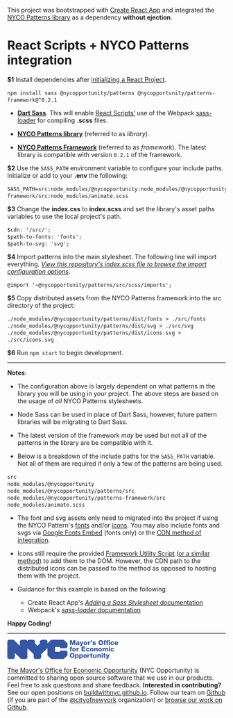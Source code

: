 This project was bootstrapped with [Create React App](https://github.com/facebook/create-react-app) and integrated the [NYCO Patterns library](https://nycopatterns.cityofnewyork.us) as a dependency **without ejection**.

# React Scripts + NYCO Patterns integration

**$1** Install dependencies after [initializing a React Project](https://create-react-app.dev/docs/getting-started).

    npm install sass @nycopportunity/patterns @nycopportunity/patterns-framework@^0.2.1

* [**Dart Sass**](https://github.com/sass/dart-sass). This will enable [React Scripts'](https://github.com/facebook/create-react-app) use of the Webpack [sass-loader](https://webpack.js.org/loaders/sass-loader/) for compiling **.scss** files.

* [**NYCO Patterns library**](https://nycopatterns.cityofnewyork.us) (referred to as *library*).

* [**NYCO Patterns Framework**](https://github.com/CityOfNewYork/nyco-patterns-framework) (referred to as *framework*). The latest library is compatible with version `0.2.1` of the framework.

**$2** Use the `SASS_PATH` environment variable to configure your include paths. Initialize or add to your **.env** the following:

    SASS_PATH=src:node_modules/@nycopportunity:node_modules/@nycopportunity/patterns/src:node_modules/@nycopportunity/patterns-framework/src:node_modules/animate.scss

**$3** Change the **index.css** to **index.scss** and set the library's asset paths variables to use the local project's path.

    $cdn: '/src/';
    $path-to-fonts: 'fonts';
    $path-to-svg: 'svg';

**$4** Import patterns into the main stylesheet. The following line will import everything. [*View this repository's index.scss file to browse the import configuration options*](tree/main/src/index.scss).

    @import '~@nycopportunity/patterns/src/scss/imports';

**$5** Copy distributed assets from the NYCO Patterns framework into the src directory of the project:

    ./node_modules/@nycopportunity/patterns/dist/fonts > ./src/fonts
    ./node_modules/@nycopportunity/patterns/dist/svg > ./src/svg
    ./node_modules/@nycopportunity/patterns/dist/icons.svg > ./src/icons.svg

**$6** Run `npm start` to begin development.

---

**Notes**:

* The configuration above is largely dependent on what patterns in the library you will be using in your project. The above steps are based on the usage of *all* NYCO Patterns stylesheets.

* Node Sass can be used in place of Dart Sass, however, future pattern libraries will be migrating to Dart Sass.

* The latest version of the framework *may* be used but not all of the patterns in the library are be compatible with it.

* Below is a breakdown of the include paths for the `SASS_PATH` variable. Not all of them are required if only a few of the patterns are being used.

```
src
node_modules/@nycopportunity
node_modules/@nycopportunity/patterns/src
node_modules/@nycopportunity/patterns-framework/src
node_modules/animate.scss
```

* The font and svg assets only need to migrated into the project if using the NYCO Pattern's [fonts](https://github.com/IBM/plex) and/or [icons](https://nycopatterns.cityofnewyork.us/icons). You may also include fonts and svgs via [Google Fonts Embed](https://fonts.google.com/specimen/IBM+Plex+Sans) (fonts only) or the [CDN method of integration](https://github.com/CityOfNewYork/nyco-patterns-framework/blob/main/docs/installation.md#cdn).

* Icons still require the provided [Framework Utility Script](https://github.com/CityOfNewYork/nyco-patterns-framework/tree/main/src/utilities/icons) ([or a similar method](https://css-tricks.com/ajaxing-svg-sprite/)) to add them to the DOM. However, the CDN path to the distributed icons can be passed to the method as opposed to hosting them with the project.

* Guidance for this example is based on the following:
  * Create React App's [*Adding a Sass Stylesheet* documentation](https://create-react-app.dev/docs/adding-a-sass-stylesheet/)
  * Webpack's [*sass-loader* documentation](https://webpack.js.org/loaders/sass-loader/)

**Happy Coding!**

---

![The Mayor's Office for Economic Opportunity](NYCMOEO_SecondaryBlue256px.png)

[The Mayor's Office for Economic Opportunity](http://nyc.gov/opportunity) (NYC Opportunity) is committed to sharing open source software that we use in our products. Feel free to ask questions and share feedback. **Interested in contributing?** See our open positions on [buildwithnyc.github.io](http://buildwithnyc.github.io/). Follow our team on [Github](https://github.com/orgs/CityOfNewYork/teams/nycopportunity) (if you are part of the [@cityofnewyork](https://github.com/CityOfNewYork/) organization) or [browse our work on Github](https://github.com/search?q=nycopportunity).
